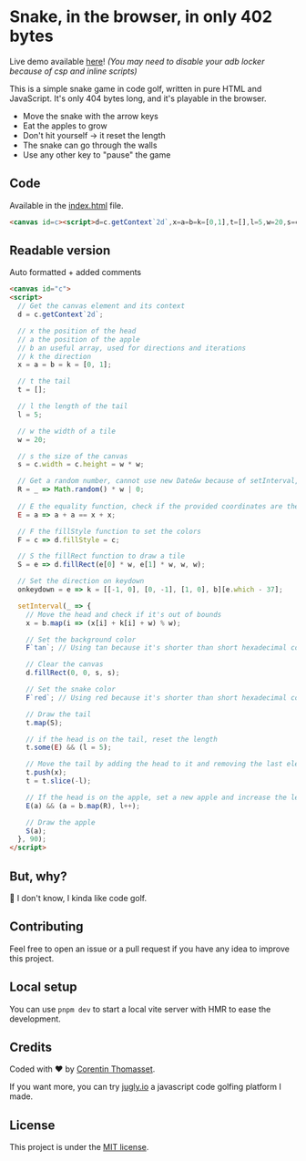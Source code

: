 # Snake, in the browser, in only 402 bytes

Live demo available [here](https://mini-snake.corentin.tech/)! 
_(You may need to disable your adb locker because of csp and inline scripts)_

This is a simple snake game in code golf, written in pure HTML and JavaScript. It's only 404 bytes long, and it's playable in the browser.

- Move the snake with the arrow keys
- Eat the apples to grow
- Don't hit yourself -> it reset the length
- The snake can go through the walls
- Use any other key to "pause" the game


## Code
Available in the [index.html](./index.html) file.

```html
<canvas id=c><script>d=c.getContext`2d`,x=a=b=k=[0,1],t=[],l=5,w=20,s=c.width=c.height=w*w,R=t=>Math.random()*w|0,E=t=>t+t==x+x,F=t=>d.fillStyle=t,S=t=>d.fillRect(t[0]*w,t[1]*w,w,w),onkeydown=t=>k=[[-1,0],[0,-1],[1,0],b][t.which-37],setInterval(e=>{x=b.map(t=>(x[t]+k[t]+w)%w),F`tan`,d.fillRect(0,0,s,s),F`red`,t.map(S),t.some(E)&&(l=5),t.push(x),t=t.slice(-l),E(a)&&(a=b.map(R),l++),S(a)},90)</script>
```

## Readable version
Auto formatted + added comments

```html
<canvas id="c">
<script>
  // Get the canvas element and its context
  d = c.getContext`2d`;

  // x the position of the head
  // a the position of the apple
  // b an useful array, used for directions and iterations
  // k the direction
  x = a = b = k = [0, 1];

  // t the tail
  t = [];

  // l the length of the tail
  l = 5;

  // w the width of a tile
  w = 20;

  // s the size of the canvas
  s = c.width = c.height = w * w;

  // Get a random number, cannot use new Date&w because of setInterval, it's recomputed at the same time
  R = _ => Math.random() * w | 0;
  
  // E the equality function, check if the provided coordinates are the same as the head (using array stringification)
  E = a => a + a == x + x;

  // F the fillStyle function to set the colors
  F = c => d.fillStyle = c;

  // S the fillRect function to draw a tile
  S = e => d.fillRect(e[0] * w, e[1] * w, w, w);

  // Set the direction on keydown
  onkeydown = e => k = [[-1, 0], [0, -1], [1, 0], b][e.which - 37];

  setInterval(_ => {
    // Move the head and check if it's out of bounds
    x = b.map(i => (x[i] + k[i] + w) % w);

    // Set the background color
    F`tan`; // Using tan because it's shorter than short hexadecimal colors (like #000)

    // Clear the canvas
    d.fillRect(0, 0, s, s);

    // Set the snake color
    F`red`; // Using red because it's shorter than short hexadecimal colors (like #f00)

    // Draw the tail
    t.map(S);

    // if the head is on the tail, reset the length
    t.some(E) && (l = 5);

    // Move the tail by adding the head to it and removing the last element
    t.push(x);
    t = t.slice(-l);

    // If the head is on the apple, set a new apple and increase the length
    E(a) && (a = b.map(R), l++);

    // Draw the apple
    S(a);
  }, 90);
</script>
```
## But, why?
:shrug: I don't know, I kinda like code golf.

## Contributing
Feel free to open an issue or a pull request if you have any idea to improve this project.

## Local setup
You can use `pnpm dev` to start a local vite server with HMR to ease the development.

## Credits
Coded with ❤️ by [Corentin Thomasset](//corentin.tech). 

If you want more, you can try [jugly.io](//jugly.io) a javascript code golfing platform I made.

## License
This project is under the [MIT license](LICENSE).